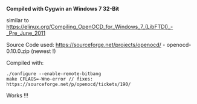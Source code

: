 **Compiled with Cygwin an Windows 7 32-Bit**

similar to https://elinux.org/Compiling_OpenOCD_for_Windows_7_(LibFTDI)_-_Pre_June_2011

Source Code used: https://sourceforge.net/projects/openocd/ - openocd-0.10.0.zip (newest !)

Compiled with:

```
./configure --enable-remote-bitbang
make CFLAGS=-Wno-error // fixes: https://sourceforge.net/p/openocd/tickets/190/
```

Works !!!
